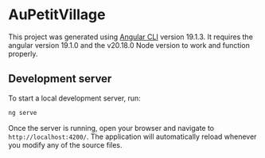 # AuPetitVillage

This project was generated using [Angular CLI](https://github.com/angular/angular-cli) version 19.1.3.
It requires the angular version  19.1.0 and the v20.18.0 Node version to work and function properly.


## Development server

To start a local development server, run:

```bash
ng serve
```

Once the server is running, open your browser and navigate to `http://localhost:4200/`. The application will automatically reload whenever you modify any of the source files.

